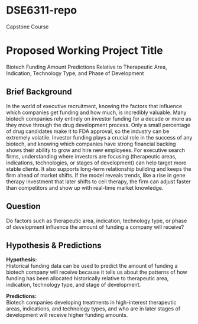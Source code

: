 # DSE6311-repo
 Capstone Course
 
# Proposed Working Project Title
Biotech Funding Amount Predictions Relative to Therapeutic Area, Indication, Technology Type, and Phase of Development

## Brief Background
In the world of executive recruitment, knowing the factors that influence which companies get funding and how much, is incredibly valuable. Many biotech companies rely entirely on investor funding for a decade or more as they move through the drug development process. Only a small percentage of drug candidates make it to FDA approval, so the industry can be extremely volatile. Investor funding plays a crucial role in the success of any biotech, and knowing which companies have strong financial backing shows their ability to grow and hire new employees. For executive search firms, understanding where investors are focusing (therapeutic areas, indications, technologies, or stages of development) can help target more stable clients. It also supports long-term relationship building and keeps the firm ahead of market shifts. If the model reveals trends, like a rise in gene therapy investment that later shifts to cell therapy, the firm can adjust faster than competitors and show up with real-time market knowledge.

## Question
Do factors such as therapeutic area, indication, technology type, or phase of development influence the amount of funding a company will receive?

## Hypothesis & Predictions
**Hypothesis:**  
Historical funding data can be used to predict the amount of funding a biotech company will receive because it tells us about the patterns of how funding has been allocated historically relative to therapeutic area, indication, technology type, and stage of development. 

**Predictions:**  
Biotech companies developing treatments in high-interest therapeutic areas, indications, and technology types, and who are in later stages of development will receive higher funding amounts. 

